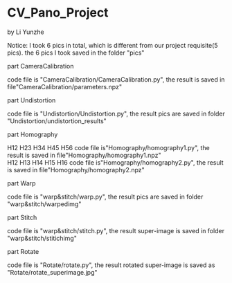 # CV_Pano_Project
by Li Yunzhe

Notice: I took 6 pics in total, which is different from our project requisite(5 pics).
the 6 pics I took saved in the folder "pics"

part CameraCalibration

code file is "CameraCalibration/CameraCalibration.py", the result is saved in file"CameraCalibration/parameters.npz"

part Undistortion

code file is "Undistortion/Undistortion.py", the result pics are saved in folder "Undistortion/undistortion_results"

part Homography

H12 H23 H34 H45 H56 code file is"Homography/homography1.py", the result is saved in file"Homography/homography1.npz"  
H12 H13 H14 H15 H16 code file is"Homography/homography2.py", the result is saved in file"Homography/homography2.npz"
     
part Warp

code file is "warp&stitch/warp.py", the result pics are saved in folder "warp&stitch/warpedimg"

part Stitch

code file is "warp&stitch/stitch.py", the result super-image is saved in folder "warp&stitch/stitichimg"

part Rotate

code file is "Rotate/rotate.py", the result rotated super-image is saved as "Rotate/rotate_superimage.jpg"



     
